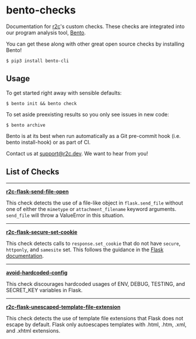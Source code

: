 # bento-checks

Documentation for [r2c](https://r2c.dev)'s custom checks. These checks are integrated into our program analysis tool, [Bento](https://bento.dev).

You can get these along with other great open source checks by installing Bento!

```
$ pip3 install bento-cli
```

## Usage

To get started right away with sensible defaults:

```
$ bento init && bento check
```

To set aside preexisting results so you only see issues in new code:

```
$ bento archive
```

Bento is at its best when run automatically as a Git pre-commit hook (i.e. bento install-hook) or as part of CI.

Contact us at support@r2c.dev. We want to hear from you!

## List of Checks

--------
[**r2c-flask-send-file-open**](flake8-flask/r2c-flask-send-file-open/)

This check detects the use of a file-like object in `flask.send_file` without one of either the `mimetype` or `attachment_filename` keyword arguments. `send_file` will throw a ValueError in this situation.

--------

[**r2c-flask-secure-set-cookie**](flake8-flask/r2c-flask-secure-set-cookie/)

This check detects calls to `response.set_cookie` that do not have `secure`, `httponly`, and `samesite` set. This follows the guidance in the [Flask documentation](https://flask.palletsprojects.com/en/1.1.x/security/#set-cookie-options).

--------

[**avoid-hardcoded-config**](sgrep-flask/avoid_hardcoded_config/)

This check discourages hardcoded usages of ENV, DEBUG, TESTING, and SECRET_KEY variables in Flask.

--------

[**r2c-flask-unescaped-template-file-extension**](flake8-flask/r2c-flask-unescaped-template-file-extension/)

This check detects the use of template file extensions that Flask does not escape by default. Flask only autoescapes templates with .html, .htm, .xml, and .xhtml extensions.
